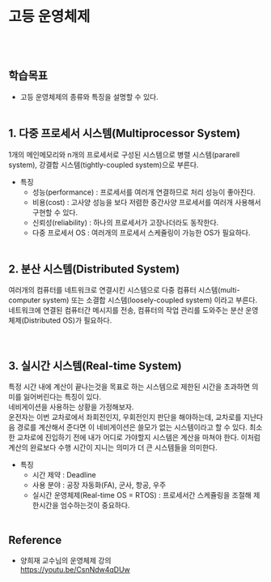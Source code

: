 # 고등 운영체제
<br></br>

## 학습목표
* 고등 운영체제의 종류와 특징을 설명할 수 있다.
<br></br>

## 1. 다중 프로세서 시스템(Multiprocessor System)
1개의 메인메모리와 n개의 프로세서로 구성된 시스템으로 병렬 시스템(pararell system), 강결합 시스템(tightly-coupled system)으로 부른다.
* 특징  
    * 성능(performance) : 프로세서를 여러개 연결하므로 처리 성능이 좋아진다.
    * 비용(cost) : 고사양 성능을 보다 저렴한 중간사양 프로세서를 여러개 사용해서 구현할 수 있다.
    * 신뢰성(reliability) : 하나의 프로세서가 고장나더라도 동작한다.
    * 다중 프로세서 OS : 여러개의 프로세서 스케쥴링이 가능한 OS가 필요하다.
<br></br>

## 2. 분산 시스템(Distributed System)
여러개의 컴퓨터를 네트워크로 연결시킨 시스템으로 다중 컴퓨터 시스템(multi-computer system) 또는 소결합 시스템(loosely-coupled system) 이라고 부른다.  
네트워크에 연결된 컴퓨터간 메시지를 전송, 컴퓨터의 작업 관리를 도와주는 분산 운영체제(Distributed OS)가 필요하다.  
<br></br>

## 3. 실시간 시스템(Real-time System)
특정 시간 내에 계산이 끝나는것을 목표로 하는 시스템으로 제한된 시간을 초과하면 의미를 잃어버린다는 특징이 있다.  
네비게이션을 사용하는 상황을 가정해보자.  
운전자는 이번 교차로에서 좌회전인지, 우회전인지 판단을 해야하는데, 교차로를 지난다음 경로를 계산해서 준다면 이 네비게이션은 쓸모가 없는 시스템이라고 할 수 있다.
최소한 교차로에 진입하기 전에 내가 어디로 가야할지 시스템은 계산을 마쳐야 한다.
이처럼 계산의 완료보다 수행 시간이 지니는 의미가 더 큰 시스템들을 의미한다.
* 특징
    * 시간 제약 : Deadline
    * 사용 분야 : 공장 자동화(FA), 군사, 항공, 우주
    * 실시간 운영체제(Real-time OS = RTOS) : 프로세서간 스케쥴링을 조절해 제한시간을 엄수하는것이 중요하다.
<br></br>

## Reference
* 양희재 교수님의 운영체제 강의  
https://youtu.be/CsnNdw4qDUw